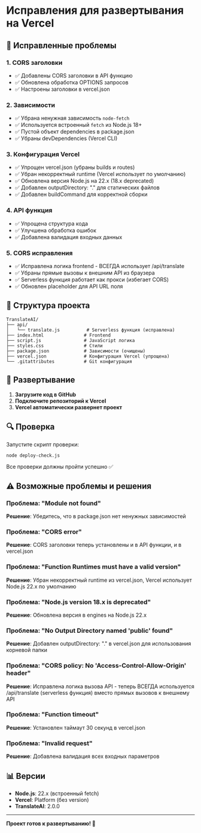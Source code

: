 # Исправления для развертывания на Vercel

## 🔧 Исправленные проблемы

### 1. CORS заголовки
- ✅ Добавлены CORS заголовки в API функцию
- ✅ Обновлена обработка OPTIONS запросов
- ✅ Настроены заголовки в vercel.json

### 2. Зависимости
- ✅ Убрана ненужная зависимость `node-fetch` 
- ✅ Используется встроенный `fetch` из Node.js 18+
- ✅ Пустой объект dependencies в package.json
- ✅ Убраны devDependencies (Vercel CLI)

### 3. Конфигурация Vercel
- ✅ Упрощен vercel.json (убраны builds и routes)
- ✅ Убран некорректный runtime (Vercel использует по умолчанию)
- ✅ Обновлена версия Node.js на 22.x (18.x deprecated)
- ✅ Добавлен outputDirectory: "." для статических файлов
- ✅ Добавлен buildCommand для корректной сборки

### 4. API функция
- ✅ Упрощена структура кода
- ✅ Улучшена обработка ошибок
- ✅ Добавлена валидация входных данных

### 5. CORS исправления
- ✅ Исправлена логика frontend - ВСЕГДА использует /api/translate
- ✅ Убраны прямые вызовы к внешним API из браузера
- ✅ Serverless функция работает как прокси (избегает CORS)
- ✅ Обновлен placeholder для API URL поля

## 📁 Структура проекта

```
TranslateAI/
├── api/
│   └── translate.js          # Serverless функция (исправлена)
├── index.html               # Frontend
├── script.js                # JavaScript логика
├── styles.css               # Стили
├── package.json             # Зависимости (очищены)
├── vercel.json              # Конфигурация Vercel (упрощена)
└── .gitattributes           # Git конфигурация
```

## 🚀 Развертывание

1. **Загрузите код в GitHub**
2. **Подключите репозиторий к Vercel**
3. **Vercel автоматически развернет проект**

## 🔍 Проверка

Запустите скрипт проверки:
```bash
node deploy-check.js
```

Все проверки должны пройти успешно ✅

## ⚠️ Возможные проблемы и решения

### Проблема: "Module not found"
**Решение**: Убедитесь, что в package.json нет ненужных зависимостей

### Проблема: "CORS error"
**Решение**: CORS заголовки теперь установлены и в API функции, и в vercel.json

### Проблема: "Function Runtimes must have a valid version"
**Решение**: Убран некорректный runtime из vercel.json, Vercel использует Node.js 22.x по умолчанию

### Проблема: "Node.js version 18.x is deprecated"
**Решение**: Обновлена версия в engines на Node.js 22.x

### Проблема: "No Output Directory named 'public' found"
**Решение**: Добавлен outputDirectory: "." в vercel.json для использования корневой папки

### Проблема: "CORS policy: No 'Access-Control-Allow-Origin' header"
**Решение**: Исправлена логика вызова API - теперь ВСЕГДА используется /api/translate (serverless функция) вместо прямых вызовов к внешнему API

### Проблема: "Function timeout"
**Решение**: Установлен таймаут 30 секунд в vercel.json

### Проблема: "Invalid request"
**Решение**: Добавлена валидация всех входных параметров

## 📊 Версии

- **Node.js**: 22.x (встроенный fetch)
- **Vercel**: Platform (без version)
- **TranslateAI**: 2.0.0

---

**Проект готов к развертыванию! 🎉**
